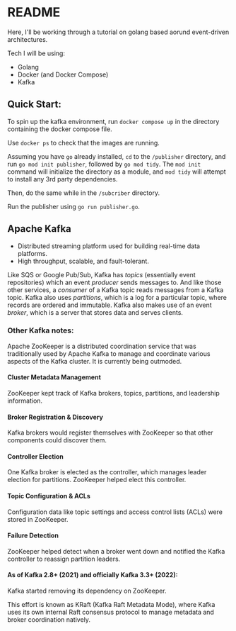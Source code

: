 # README

Here, I'll be working through a tutorial on golang based aorund event-driven architectures.

Tech I will be using:
- Golang
- Docker (and Docker Compose)
- Kafka

## Quick Start:

To spin up the kafka environment, run `docker compose up` in the directory containing the docker compose file.

Use `docker ps` to check that the images are running.

Assuming you have `go` already installed, `cd` to the `/publisher` directory, and run `go mod init publisher`, followed by `go mod tidy`. The `mod init` command will initialize the directory as a module, and `mod tidy` will attempt to install any 3rd party dependencies.

Then, do the same while in the `/subcriber` directory.

Run the publisher using `go run publisher.go`.

## Apache Kafka

- Distributed streaming platform used for building real-time data platforms.
- High throughput, scalable, and fault-tolerant.

Like SQS or Google Pub/Sub, Kafka has *topics* (essentially event repositories) which an event *producer* sends messages to. And like those other services, a *consumer* of a Kafka topic reads messages from a Kafka topic. Kafka also uses *partitions*, which is a log for a particular topic, where records are ordered and immutable. Kafka also makes use of an event *broker*, which is a server that stores data and serves clients.



### Other Kafka notes:

Apache ZooKeeper is a distributed coordination service that was traditionally used by Apache Kafka to manage and coordinate various aspects of the Kafka cluster. It is currently being outmoded.

#### Cluster Metadata Management

ZooKeeper kept track of Kafka brokers, topics, partitions, and leadership information.

#### Broker Registration & Discovery

Kafka brokers would register themselves with ZooKeeper so that other components could discover them.

#### Controller Election

One Kafka broker is elected as the controller, which manages leader election for partitions. ZooKeeper helped elect this controller.

#### Topic Configuration & ACLs

Configuration data like topic settings and access control lists (ACLs) were stored in ZooKeeper.

#### Failure Detection

ZooKeeper helped detect when a broker went down and notified the Kafka controller to reassign partition leaders.

#### As of Kafka 2.8+ (2021) and officially Kafka 3.3+ (2022):

Kafka started removing its dependency on ZooKeeper.

This effort is known as KRaft (Kafka Raft Metadata Mode), where Kafka uses its own internal Raft consensus protocol to manage metadata and broker coordination natively.

```golang

```